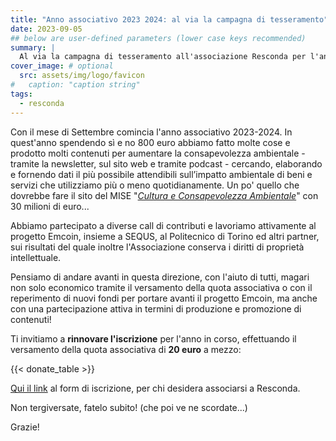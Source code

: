 ```yaml
---
title: "Anno associativo 2023 2024: al via la campagna di tesseramento"
date: 2023-09-05
## below are user-defined parameters (lower case keys recommended)
summary: |
  Al via la campagna di tesseramento all'associazione Resconda per l'anno 2023-2024. Una panoramica delle attività svolte e le modalità per rinnovare l'iscrizione o iscriversi per la prima volta.
cover_image: # optional
  src: assets/img/logo/favicon
#   caption: "caption string"
tags:
  - resconda
---
```


Con il mese di Settembre comincia l'anno associativo 2023-2024. In quest'anno spendendo sì e no 800 euro abbiamo fatto molte cose e prodotto molti contenuti per aumentare la consapevolezza ambientale - tramite la newsletter, sul sito web e tramite podcast - cercando, elaborando e fornendo dati il più possibile attendibili sull’impatto ambientale di beni e servizi che utilizziamo più o meno quotidianamente. 
Un po' quello che dovrebbe fare il sito del MISE "[*Cultura e Consapevolezza Ambientale*](https://culturaeconsapevolezza.mase.gov.it/)" con 30 milioni di euro...

Abbiamo partecipato a diverse call di contributi e lavoriamo attivamente al progetto Emcoin, insieme a SEQUS, al Politecnico di Torino ed altri partner, sui risultati del quale inoltre l'Associazione conserva i diritti di proprietà intellettuale.

Pensiamo di andare avanti in questa direzione, con l'aiuto di tutti, magari non solo economico tramite il versamento della quota associativa o con il reperimento di nuovi fondi per portare avanti il progetto Emcoin, ma anche con una partecipazione attiva in termini di produzione e promozione di contenuti!

Ti invitiamo a **rinnovare l'iscrizione** per l'anno in corso, effettuando il versamento della quota associativa di **20 euro** a mezzo:

{{< donate_table >}}

[Qui il link](/docs/resconda_modulo_adesione_socio.pdf) al form di iscrizione, per chi desidera associarsi a Resconda. 

Non tergiversate, fatelo subito! (che poi ve ne scordate...) 

Grazie!

<!--
  created 2023-09-05 23:19:08.23667 +0200 CEST m=+0.032616460
-->
